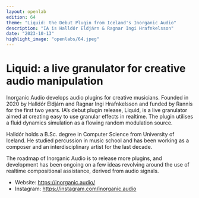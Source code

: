 ```yaml
---
layout: openlab
edition: 64
theme: "Liquid: the Debut Plugin from Iceland's Inorganic Audio"
description: "IA is Halldór Eldjárn & Ragnar Ingi Hrafnkelsson"
date: "2023-10-13"
highlight_image: "openlabs/64.jpeg"
---
```


<script>
    import CaptionedImage from "../../components/Images/CaptionedImage.svelte"
</script>

<CaptionedImage
    src="openlabs/64.jpeg"
    alt="Liquid by Inorganic Audio" 
    caption="Liquid by Inorganic Audio"/>

# Liquid: a live granulator for creative audio manipulation

Inorganic Audio develops audio plugins for creative musicians. Founded in 2020 by Halldór Eldjárn and Ragnar Ingi Hrafnkelsson and funded by Rannís for the first two years. IA’s debut plugin release, Liquid, is a live granulator aimed at creating easy to use granular effects in realtime. The plugin utilises a fluid dynamics simulation as a flowing random modulation source.

Halldór holds a B.Sc. degree in Computer Science from University of Iceland. He studied percussion in music school and has been working as a composer and an interdisciplinary artist for the last decade. 

The roadmap of Inorganic Audio is to release more plugins, and development has been ongoing on a few ideas revolving around the use of realtime compositional assistance, derived from audio signals.

- Website: https://inorganic.audio/
- Instagram: https://instagram.com/inorganic.audio
